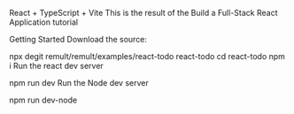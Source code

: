 React + TypeScript + Vite
This is the result of the Build a Full-Stack React Application tutorial

Getting Started
Download the source:

npx degit remult/remult/examples/react-todo react-todo
cd react-todo
npm i
Run the react dev server

npm run dev
Run the Node dev server

npm run dev-node
